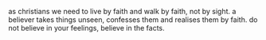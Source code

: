 as christians we need to live by faith and walk by faith, not by sight.
a believer takes things unseen, confesses them and realises them by faith.
do not believe in your feelings, believe in the facts.
